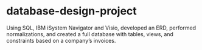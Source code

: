 # database-design-project
Using SQL, IBM iSystem Navigator and Visio, developed an ERD, performed normalizations, and created a full database with tables, views, and constraints based on a company’s invoices.
